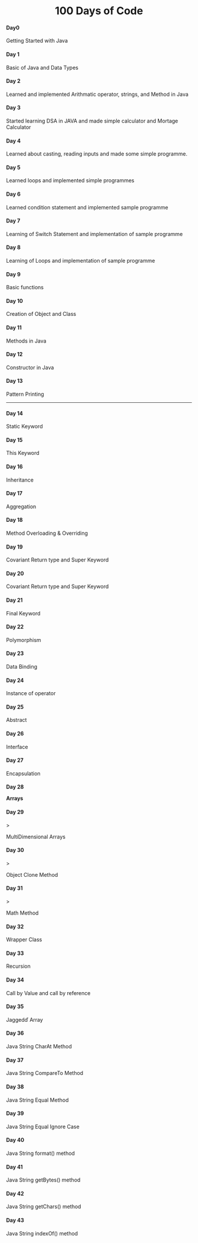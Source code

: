 <h1 align="center">100 Days of Code</h1>

<h4>Day0</h4>
<p>Getting Started with Java</p>

<h4>Day 1</h4>
<p>Basic of Java and Data Types</p>

<h4>Day 2</h4>
<p>Learned and implemented Arithmatic operator, strings, and Method in Java</p>

<h4>Day 3</h4>
<p>Started learning DSA in JAVA and made simple calculator and Mortage Calculator</p>

<h4>Day 4</h4>
<p>Learned about casting, reading inputs and made some simple programme.</p>


<h4>Day 5</h4>
<p>Learned loops and implemented simple programmes</p>

<h4>Day 6</h4>
<p>Learned condition statement and implemented sample programme</p>

<h4>Day 7</h4>
<p>Learning of Switch Statement and implementation of sample programme</p>

<h4>Day 8</h4>
<p>Learning of Loops and implementation of sample programme</p>

<h4>Day 9</h4>
<p>Basic functions</p>


<h4>Day 10</h4>
<p>Creation of Object and Class</p>

<h4>Day 11</h4>
<p>Methods in Java</p>

<h4>Day 12</h4>
<p>Constructor in Java</p>

<h4>Day 13</h4>
<p>Pattern Printing </p>
<hr>
<h4>Day 14</h4>
<p> Static Keyword</p>

<h4>Day 15</h4>
<p> This Keyword</p>

<h4>Day 16</h4>
<p>Inheritance</p>

<h4>Day 17</h4>
<p>Aggregation</p>

<h4>Day 18</h4>
<p>Method Overloading & Overriding</p>

<h4>Day 19</h4>
<p>Covariant Return type and Super Keyword</p>

<h4>Day 20</h4>
<p>Covariant Return type and Super Keyword</p>

<h4>Day 21</h4>
<p>Final Keyword</p>

<h4>Day 22</h4>
<p>Polymorphism</p>

<h4>Day 23</h4>
<p>Data Binding</p>

<h4>Day 24</h4>
<p>Instance of operator</p>

<h4>Day 25</h4>
<p>Abstract</p>

<h4>Day 26</h4>
<p>Interface</p>

<h4>Day 27</h4>
<p>Encapsulation</p>

<h4>Day 28</h>
<p>Arrays</p>

<h4>Day 29</h4>>
<p>MultiDimensional Arrays</p>

<h4>Day 30</h4>>
<p>Object Clone Method</p>

<h4>Day 31</h4>>
<p>Math Method</p>

<h4>Day 32</h4>
<p>Wrapper Class</p>

<h4>Day 33</h4>
<p>Recursion</p>

<h4>Day 34</h4>
<p>Call by Value and call by reference</p>

<h4>Day 35</h4>
<p>Jaggedď Array</p>

<h4>Day 36</h4>
<p>Java String CharAt Method</p>

<h4>Day 37</h4>
<p>Java String CompareTo Method</p>

<h4>Day 38</h4>
<p>Java String Equal Method</p>

<h4>Day 39</h4>
<p>Java String Equal Ignore Case</p>

<h4>Day 40</h4>
<p>Java String format() method</p>

<h4>Day 41</h4>
<p>Java String getBytes() method</p>

<h4>Day 42</h4>
<p>Java String getChars() method</p>

<h4>Day 43</h4>
<p>Java String indexOf() method</p>

